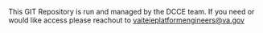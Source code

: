 This GIT Repository is run and managed by the DCCE team.
If you need or would like access please reachout to vaiteieplatformengineers@va.gov

